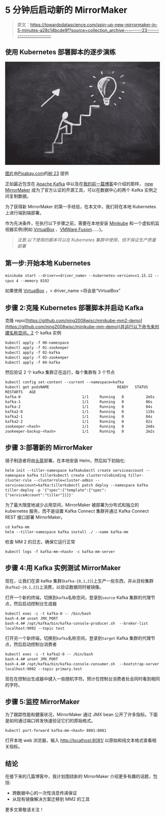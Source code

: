 # 5 分钟后启动新的 MirrorMaker

> 原文：<https://towardsdatascience.com/spin-up-new-mirrormaker-in-5-minutes-a28c14bcde9f?source=collection_archive---------23----------------------->

## 使用 Kubernetes 部署脚本的逐步演练

![](img/6ca7a7353b51270d0a73cf4468e779b1.png)

[图片](https://pixabay.com/photos/board-chalk-business-job-work-3695073/)由[Pixabay.com](http://pixabay.com/)的[树 23](https://pixabay.com/users/athree23-6195572/) 提供

正如最近包含在 [Apache Kafka](https://kafka.apache.org/) 中以及在[我的前一篇博客](/a-fault-tolerant-kafka-replication-tool-across-multiple-datacenters-that-scales-1a36a96764b1)中介绍的那样， [new MirrorMaker](https://cwiki.apache.org/confluence/display/KAFKA/KIP-382%3A+MirrorMaker+2.0) 成为了官方认证的开源工具，可以在数据中心的两个 Kafka 实例之间复制数据。

为了获得新 MirrorMaker 的第一手经验，在本文中，我们将在本地 Kubernetes 上进行端到端部署。

作为先决条件，在执行以下步骤之前，需要在本地安装 [Minikube](https://kubernetes.io/docs/tasks/tools/install-minikube/) 和一个虚拟机监视器实例(例如 [VirtualBox](https://www.virtualbox.org/) 、[VMWare Fusion](https://www.vmware.com/products/fusion.html)……)。

> *注意:以下使用的脚本可以在 Kubernetes 集群中使用，但不保证生产质量部署*

## 第一步:开始本地 Kubernetes

`minikube start --driver=<driver_name> --kubernetes-version=v1.15.12 --cpus 4 --memory 8192`

如果使用 [VirtualBox](https://www.virtualbox.org/) ，< driver_name >将会是“VirtualBox”

## 步骤 2:克隆 Kubernetes 部署脚本并启动 Kafka

克隆 repo([https://github.com/ning2008wisc/minikube-mm2-demo](https://github.com/ning2008wisc/minikube-mm-demo))并运行以下命令来创建名称空间，2 个 kafka 实例

```
kubectl apply -f 00-namespace
kubectl apply -f 01-zookeeper
kubectl apply -f 02-kafka
kubectl apply -f 03-zookeeper
kubectl apply -f 04-kafka
```

然后验证 2 个 kafka 集群正在运行，每个集群有 3 个节点

```
kubectl config set-context --current --namespace=kafka
kubectl get podsNAME                               READY   STATUS    RESTARTS   AGE
kafka-0                            1/1     Running   0          2m5s
kafka-1                            1/1     Running   0          86s
kafka-2                            1/1     Running   0          84s
kafka2-0                           1/1     Running   0          119s
kafka2-1                           1/1     Running   0          84s
kafka2-2                           1/1     Running   0          82s
zookeeper-<hash>                   1/1     Running   0          2m8s
zookeeper-backup-<hash>            1/1     Running   0          2m2s
```

## 步骤 3:部署新的 MirrorMaker

镜子制造者将由[头盔](https://helm.sh/)部署。在本地安装 Helm，然后如下初始化:

```
helm init --tiller-namespace kafkakubectl create serviceaccount --namespace kafka tillerkubectl create clusterrolebinding tiller-cluster-rule --clusterrole=cluster-admin --serviceaccount=kafka:tillerkubectl patch deploy --namespace kafka tiller-deploy -p '{"spec":{"template":{"spec":{"serviceAccount":"tiller"}}}}'
```

为了最大限度地减少占用空间，MirrorMaker 被部署为分布式和独立的 kubernetes 服务，而不是设置 Kafka Connect 集群并通过 Kafka Connect REST 接口部署 MirrorMaker。

```
cd kafka-mm
helm --tiller-namespace kafka install ./ --name kafka-mm
```

检查 MM 2 的日志，确保它运行正常

```
kubectl logs -f kafka-mm-<hash> -c kafka-mm-server
```

## 步骤 4:用 Kafka 实例测试 MirrorMaker

现在，让我们在源 kafka 集群(`kafka-{0,1,2}`)上生产一些东西，并从目标集群(`kafka2-{0,1,2}`)上消费，以验证数据同时被镜像。

打开一个新的终端，切换到`kafka`名称空间，登录到`source` Kafka 集群的代理节点，然后启动控制台生成器

```
kubectl exec -i -t kafka-0 -- /bin/bash
bash-4.4# unset JMX_PORT
bash-4.4# /opt/kafka/bin/kafka-console-producer.sh  --broker-list localhost:9092 --topic test
```

打开另一个新终端，切换到`kafka`名称空间，登录到`target` Kafka 集群的代理节点，然后启动控制台消费者

```
kubectl exec -i -t kafka2-0 -- /bin/bash
bash-4.4# unset JMX_PORT
bash-4.4# /opt/kafka/bin/kafka-console-consumer.sh  --bootstrap-server localhost:9092 --topic primary.test
```

现在在控制台生成器中键入一些随机字符。预计在控制台消费者处会同时看到相同的字符。

## 步骤 5:监控 MirrorMaker

为了跟踪性能和健康状况，MirrorMaker 通过 JMX bean 公开了许多指标。下面是如何通过端口转发快速验证它们的原始格式。

```
kubectl port-forward kafka-mm-<hash> 8081:8081
```

打开本地 web 浏览器，输入 [http://localhost:8081/](http://localhost:8081/) 以原始和纯文本格式查看相关指标。

## 结论

在接下来的几篇博客中，我计划围绕新的 MirrorMaker 介绍更多有趣的话题，包括:

*   跨数据中心的一次性消息传递保证
*   从现有镜像解决方案迁移到 MM2 的工具

更多文章敬请关注！